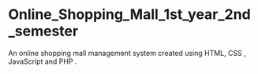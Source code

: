 # Online_Shopping_Mall_1st_year_2nd_semester
An online shopping mall management system created using HTML, CSS , JavaScript and PHP .

